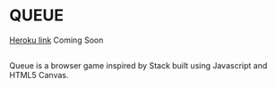 # QUEUE

[Heroku link][heroku] Coming Soon

[heroku]: http://www.herokuapp.com

##

Queue is a browser game inspired by Stack built using Javascript and HTML5 Canvas.
